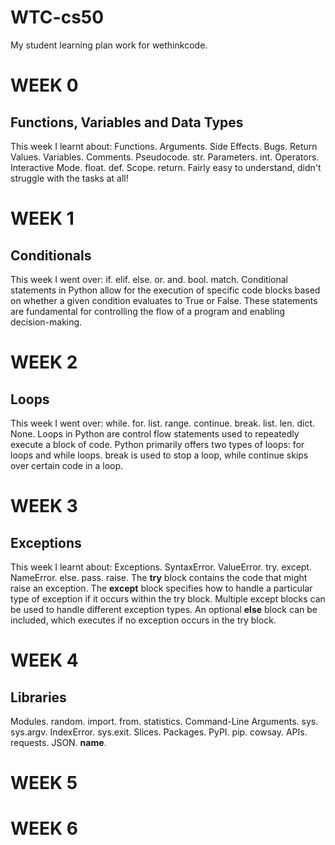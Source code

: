 # WTC-cs50
My student learning plan work for wethinkcode.

# WEEK 0
## Functions, Variables and Data Types
This week I learnt about: Functions. Arguments. Side Effects. Bugs. Return Values. Variables. Comments. Pseudocode. str. Parameters. int. Operators. Interactive Mode. float. def. Scope. return.
Fairly easy to understand, didn't struggle with the tasks at all!

# WEEK 1
## Conditionals
This week I went over: if. elif. else. or. and. bool. match.
Conditional statements in Python allow for the execution of specific code blocks based on whether a given condition evaluates to True or False. These statements are fundamental for controlling the flow of a program and enabling decision-making.

# WEEK 2
## Loops

This week I went over: while. for. list. range. continue. break. list. len. dict. None.
Loops in Python are control flow statements used to repeatedly execute a block of code.
Python primarily offers two types of loops: for loops and while loops.
break is used to stop a loop, while continue skips over certain code in a loop.

# WEEK 3
## Exceptions
This week I learnt about: Exceptions. SyntaxError. ValueError. try. except. NameError. else. pass. raise.
The **try** block contains the code that might raise an exception.
The **except** block specifies how to handle a particular type of exception if it occurs within the try block. Multiple except blocks can be used to handle different exception types.
An optional **else** block can be included, which executes if no exception occurs in the try block.

# WEEK 4
## Libraries
Modules. random. import. from. statistics. Command-Line Arguments. sys. sys.argv. IndexError. sys.exit. Slices. Packages. PyPI. pip. cowsay. APIs. requests. JSON. __name__.

# WEEK 5


# WEEK 6
